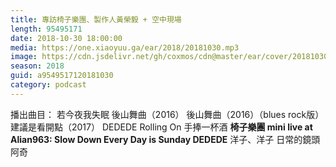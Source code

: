 ```yaml
---
title: 專訪椅子樂團、製作人黃榮毅 + 空中現場
length: 95495171
date: 2018-10-30 18:00:00
media: https://one.xiaoyuu.ga/ear/2018/20181030.mp3
image: https://cdn.jsdelivr.net/gh/coxmos/cdn@master/ear/cover/20181030.jpeg
season: 2018
guid: a9549517120181030
category: podcast
---
```


播出曲目：
若今夜我失眠
後山舞曲（2016）
後山舞曲（2016）（blues rock版）
建議是看開點（2017）
DEDEDE
Rolling On
手捧一杯酒
<strong>椅子樂團 mini live at Alian963:
Slow Down
Every Day is Sunday
DEDEDE</strong>
洋子、洋子
日常的鏡頭
阿奇

